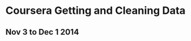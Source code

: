 Coursera Getting and Cleaning Data
==================================

Nov 3 to Dec 1 2014
-------------------